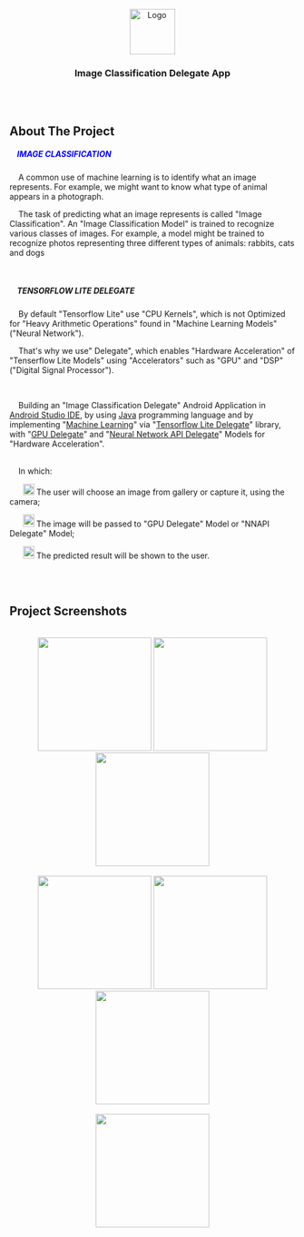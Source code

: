 
  
<!-- PROJECT LOGO -->
<br />

<div align="center">
  <a href="https://github.com/chivumarius/ImImageClassificationDelegate">
    <img src="https://i.imgur.com/iASFPgk.jpg" alt="Logo" width="80" height="80">
  </a>

  <h3 align="center">Image Classification Delegate App</h3>

</div>

<br />
<br />



<!-- ABOUT THE PROJECT -->
## About The Project





<p>
  <h5 style="color:blue;">&nbsp; &nbsp; <b>IMAGE CLASSIFICATION</b> </h5>

  &nbsp; &nbsp; A common use of machine learning is to identify what an image represents.
  For example, we might want to know what type of animal appears in a photograph.

  &nbsp; &nbsp; The task of predicting what an image represents is called "Image Classification".
  An "Image Classification Model" is trained to recognize various classes of images.
  For example, a model might be trained to recognize photos representing three different types of animals: rabbits, cats and dogs

</p>


  <br/>


<p>
  <h5>&nbsp; &nbsp; <b>TENSORFLOW LITE DELEGATE</b></h5>

   &nbsp; &nbsp; By default "Tensorflow Lite" use "CPU Kernels", which is not Optimized for "Heavy Arithmetic Operations" found in "Machine Learning Models" ("Neural Network").

  &nbsp; &nbsp; That's why we use" Delegate", which enables "Hardware Acceleration" of "Tenserflow Lite Models" using "Accelerators" such as "GPU" and "DSP" ("Digital Signal Processor").

</p>



<br/>


<p>

   &nbsp; &nbsp; Building an "Image Classification Delegate" Android Application in <a href="https://developer.android.com/studio">Android Studio IDE</a>, by using <a href="https://docs.oracle.com/javase/8/docs/technotes/guides/language/index.html">Java</a> programming language and by implementing "<a href="https://www.tensorflow.org/overview">Machine Learning</a>" via "<a href="https://www.tensorflow.org/lite/performance/delegates">Tensorflow Lite Delegate</a>" library, with "<a href="https://www.tensorflow.org/lite/performance/gpu">GPU Delegate</a>" and "<a href="https://www.tensorflow.org/lite/android/delegates/nnapi">Neural Network API Delegate</a>" Models for "Hardware Acceleration".

   <br>
   &nbsp; &nbsp; In which:
</p>




<p>
    &nbsp; &nbsp; &nbsp; 
    <img src="https://as2.ftcdn.net/jpg/05/42/97/29/220_F_542972988_Kac2KtduaIqGaY4oK7pzdegfiEDEcpYu.jpg" alt="tick" width="20" height="20"> The user will choose an image from gallery or capture it, using the camera;


</p>



<p>

  &nbsp; &nbsp; &nbsp;
  <img src="https://as2.ftcdn.net/jpg/05/42/97/29/220_F_542972988_Kac2KtduaIqGaY4oK7pzdegfiEDEcpYu.jpg" alt="tick" width="20" height="22"> The image will be passed to "GPU Delegate" Model or "NNAPI Delegate" Model;



 </p>


<p>
  &nbsp; &nbsp; &nbsp;
  <img src="https://as2.ftcdn.net/jpg/05/42/97/29/220_F_542972988_Kac2KtduaIqGaY4oK7pzdegfiEDEcpYu.jpg" alt="tick" width="20" height="22"> The predicted result will be shown to the user.



</p>




<br />
<br />





<!-- ABOUT THE PROJECT -->
## Project Screenshots

<br />

  <div align="center">  
    <img src="https://i.imgur.com/CEu3nU7.jpg" width="200"> 
    <img src="https://i.imgur.com/ORYUTnc.jpg" width="200"> 
    <img src="https://i.imgur.com/eBEXmGu.jpg" width="200">   
  </div>

  <br />

 <div align="center">  
    <img src="https://i.imgur.com/KUzoR8y.jpg" width="200"> 
    <img src="https://i.imgur.com/ooLYVej.jpg" width="200"> 
    <img src="https://i.imgur.com/dz9CaHa.jpg" width="200">   
  </div>

  <br />



  <div align="center">  
    <img src="https://i.imgur.com/By6xnHw.jpg" width="200"> 
  </div>
